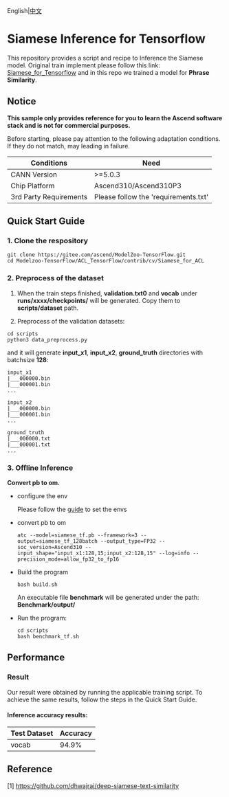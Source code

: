 English|[中文](README.md)

# Siamese Inference for Tensorflow 

This repository provides a script and recipe to Inference the Siamese model. Original train implement please follow this link: [Siamese_for_Tensorflow](https://github.com/dhwajraj/deep-siamese-text-similarity)
and in this repo we trained a model for **Phrase Similarity**.

## Notice
**This sample only provides reference for you to learn the Ascend software stack and is not for commercial purposes.**

Before starting, please pay attention to the following adaptation conditions. If they do not match, may leading in failure.

| Conditions | Need |
| --- | --- |
| CANN Version | >=5.0.3 |
| Chip Platform| Ascend310/Ascend310P3 |
| 3rd Party Requirements| Please follow the 'requirements.txt' |

## Quick Start Guide

### 1. Clone the respository

```shell
git clone https://gitee.com/ascend/ModelZoo-TensorFlow.git
cd Modelzoo-TensorFlow/ACL_TensorFlow/contrib/cv/Siamese_for_ACL
```

### 2. Preprocess of the dataset

1. When the train steps finished, **validation.txt0** and **vocab** under **runs/xxxx/checkpoints/** will be generated. Copy them to **scripts/dataset** path.

2. Preprocess of the validation datasets:
```
cd scripts
python3 data_preprocess.py
```
and it will generate **input_x1**, **input_x2**, **ground_truth** directories with batchsize **128**:
```
input_x1
|___000000.bin
|___000001.bin
...

input_x2
|___000000.bin
|___000001.bin
...

ground_truth
|___000000.txt
|___000001.txt
...
```

### 3. Offline Inference

**Convert pb to om.**

- configure the env

  Please follow the [guide](https://gitee.com/ascend/ModelZoo-TensorFlow/wikis/02.%E7%A6%BB%E7%BA%BF%E6%8E%A8%E7%90%86%E6%A1%88%E4%BE%8B/Ascend%E5%B9%B3%E5%8F%B0%E6%8E%A8%E7%90%86%E7%8E%AF%E5%A2%83%E5%8F%98%E9%87%8F%E8%AE%BE%E7%BD%AE?sort_id=6458719) to set the envs

- convert pb to om

  ```
  atc --model=siamese_tf.pb --framework=3 --output=siamese_tf_128batch --output_type=FP32 --soc_version=Ascend310 --input_shape="input_x1:128,15;input_x2:128,15" --log=info --precision_mode=allow_fp32_to_fp16
  ```

- Build the program

  ```
  bash build.sh
  ```
  An executable file **benchmark** will be generated under the path: **Benchmark/output/**

- Run the program:

  ```
  cd scripts
  bash benchmark_tf.sh
  ```



## Performance

### Result

Our result were obtained by running the applicable training script. To achieve the same results, follow the steps in the Quick Start Guide.

#### Inference accuracy results:

| Test Dataset | Accuracy |
|--------------|-------------------|
|  vocab        | 94.9%             |

## Reference
[1] https://github.com/dhwajraj/deep-siamese-text-similarity
